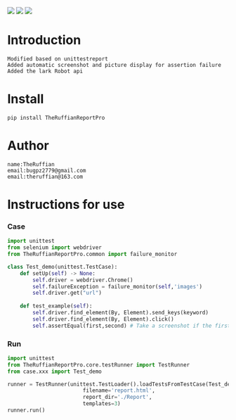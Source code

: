 ![](https://img.shields.io/badge/Version-1.0.0-green.svg)
![](https://img.shields.io/badge/License-MIT-orange.svg)
![](https://img.shields.io/badge/Python-3-green.svg)

# Introduction
```text
Modified based on unittestreport
Added automatic screenshot and picture display for assertion failure
Added the lark Robot api
```

# Install
```text
pip install TheRuffianReportPro
```

# Author
```text
name:TheRuffian
email:bugpz2779@gmail.com
email:theruffian@163.com
```

# Instructions for use
### Case
```python
import unittest
from selenium import webdriver
from TheRuffianReportPro.common import failure_monitor

class Test_demo(unittest.TestCase):
    def setUp(self) -> None:
        self.driver = webdriver.Chrome()
        self.failureException = failure_monitor(self,'images')
        self.driver.get("url")
    
    def test_example(self):
        self.driver.find_element(By, Element).send_keys(keyword)
        self.driver.find_element(By, Element).click()
        self.assertEqual(first,second) # Take a screenshot if the first assertion fails 

```
### Run
```python
import unittest
from TheRuffianReportPro.core.testRunner import TestRunner
from case.xxx import Test_demo

runner = TestRunner(unittest.TestLoader().loadTestsFromTestCase(Test_demo),
                        filename='report.html',
                        report_dir='./Report',
                        templates=3)
runner.run()
```